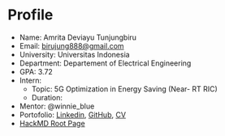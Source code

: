 # Profile

- Name: Amrita Deviayu Tunjungbiru
- Email: [birujung888@gmail.com](mailto:birujung888@gmail.com"‌")
- University: Universitas Indonesia
- Department: Departement of Electrical Engineering
- GPA: 3.72
- Intern:
  - Topic: 5G Optimization in Energy Saving (Near- RT RIC)
  - Duration:
- Mentor: @winnie_blue
- Portofolio: [Linkedin](https://www.linkedin.com/in/amrita-deviayu-tunjungbiru/ "‌"), [GitHub](https://github.com/birujung "‌"), [CV](https://drive.google.com/file/d/1WznKoNwXmcS-M3QK3RF5U0VtgtHfQCgT/view "‌")
- [HackMD Root Page](https://hackmd.io/@birujung/ByiSYMWdT/https%3A%2F%2Fhackmd.io%2F%40birujung%2FBJKm4Hawa%23Part-1-Background-Knowledge-of-5G "‌")
